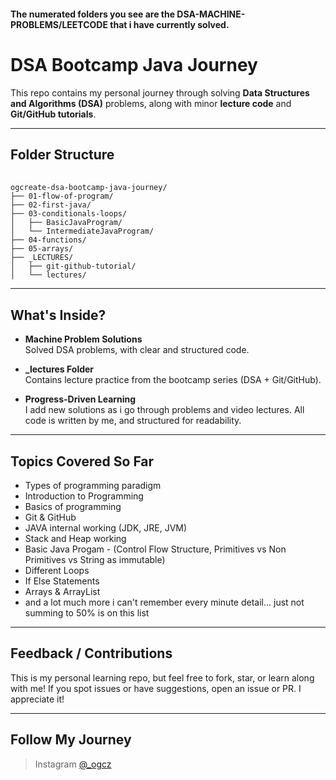 #### The numerated folders you see are the DSA-MACHINE-PROBLEMS/LEETCODE that i have currently solved.

# DSA Bootcamp Java Journey

This repo contains my personal journey through solving **Data Structures and Algorithms (DSA)** problems, along with minor **lecture code** and **Git/GitHub tutorials**.

---

## Folder Structure

<pre lang="text"> <code>
ogcreate-dsa-bootcamp-java-journey/
├── 01-flow-of-program/
├── 02-first-java/
├── 03-conditionals-loops/
│   ├── BasicJavaProgram/
│   └── IntermediateJavaProgram/
├── 04-functions/
├── 05-arrays/
├── _LECTURES/
│   ├── git-github-tutorial/
│   └── lectures/
</code></pre>

---

## What's Inside?

- **Machine Problem Solutions**  
  Solved DSA problems, with clear and structured code.

- **_lectures Folder**  
  Contains lecture practice from the bootcamp series (DSA + Git/GitHub).

- **Progress-Driven Learning**  
  I add new solutions as i go through problems and video lectures. All code is written by me, and structured for readability.

---

## Topics Covered So Far
- Types of programming paradigm
- Introduction to Programming
- Basics of programming
- Git & GitHub 
- JAVA internal working (JDK, JRE, JVM)
- Stack and Heap working
- Basic Java Progam - (Control Flow Structure, Primitives vs Non Primitives vs String as immutable)
- Different Loops
- If Else Statements
- Arrays & ArrayList
- and a lot much more i can't remember every minute detail... just not summing to 50% is on this list

---

## Feedback / Contributions

This is my personal learning repo, but feel free to fork, star, or learn along with me! If you spot issues or have suggestions, open an issue or PR. I appreciate it!

---

## Follow My Journey

> Instagram [@_ogcz](https://www.instagram.com/_ogcz/)  





<!--

#### The numerated folders you see are the DSA-MACHINE-PROBLEMS/LEETCODE that i have currently solved.

# DSA Bootcamp Java Journey

This repo contains my personal journey through solving **Data Structures and Algorithms (DSA)** problems, along with minor **lecture code** and **Git/GitHub tutorials**.

---

## 📁 Folder Structure

<pre lang="text"> <code>
ogcreate-dsa-bootcamp-java-journey/
├── 01-flow-of-program/
├── 02-first-java/
├── 03-conditionals-loops/
│   ├── BasicJavaProgram/
│   └── IntermediateJavaProgram/
├── 04-functions/
├── 05-arrays/
├── _LECTURES/
│   ├── git-github-tutorial/
│   └── lectures/
</code></pre>

---

## ✅ What's Inside?

- 🧠 **Machine Problem Solutions**  
  Solved DSA problems, with clear and structured code.

- 📚 **_lectures Folder**  
  Contains lecture practice from the bootcamp series (DSA + Git/GitHub).

- 🌱 **Progress-Driven Learning**  
  I add new solutions as i go through problems and video lectures. All code is written by me, and structured for readability.

---

## 📌 Topics Covered So Far
- Types of programming paradigm
- Introduction to Programming
- Basics of programming
- Git & GitHub 
- JAVA internal working (JDK, JRE, JVM)
- Stack and Heap working
- Basic Java Progam - (Control Flow Structure, Primitives vs Non Primitives vs String as immutable)
- Different Loops
- If Else Statements
- Arrays & ArrayList
- and a lot much more i can't remember every minute detail... just not summing to 50% is on this list

---

## 💬 Feedback / Contributions

This is my personal learning repo, but feel free to fork, star ⭐, or learn along with me! If you spot issues or have suggestions, open an issue or PR. I appreciate it!

---

## 🔗 Follow My Journey

> 👤 Maintained by [ogcz](https://github.com/og-cz)  
> 📷 Instagram [@_ogcz](https://www.instagram.com/_ogcz/)  
> 🌴 Linktr https://linktr.ee/ogcz



--!>
